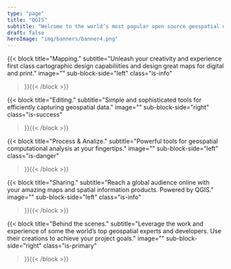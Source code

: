 ```yaml
---
type: "page"
title: "QGIS"
subtitle: "Welcome to the world’s most popular open source geospatial data management and analysis suite."
draft: false
heroImage: "img/banners/banner4.png"
---
```


{{< block
    title="Mapping."
    subtitle="Unleash your creativity and experience first class cartographic design capabiliities and design great maps for digital and print."
    image=""
    sub-block-side="left"
    class="is-info"    
>}}{{< /block >}}

{{< block
    title="Editing."
    subtitle="Simple and sophisticated tools for efficiently capturing geospatial data."
    image=""
    sub-block-side="right"
    class="is-success"    
>}}{{< /block >}}

{{< block
    title="Process & Analize."
    subtitle="Powerful tools for geospatial computational analysis at your fingertips."
    image=""
    sub-block-side="left"
    class="is-danger"    
>}}{{< /block >}}

{{< block
    title="Sharing."
    subtitle="Reach a global audience online with your amazing maps and spatial information products. Powered by QGIS."
    image=""
    sub-block-side="left"
    class="is-info"    
>}}{{< /block >}}

{{< block
    title="Behind the scenes."
    subtitle="Leverage the work and experience of some the world’s top geospatial experts and developers. Use their creations to achieve your project goals."
    image=""
    sub-block-side="right"
    class="is-primary"    
>}}{{< /block >}}

